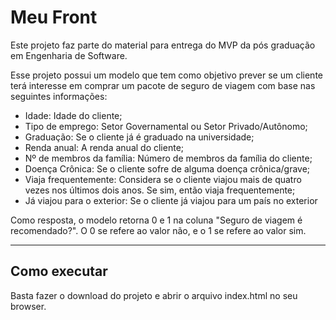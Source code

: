 # Meu Front

Este projeto faz parte do material para entrega do MVP da pós graduação em Engenharia de Software.

Esse projeto possui um modelo que tem como objetivo prever se um cliente terá interesse em comprar um pacote de seguro de viagem com base nas seguintes informações:

- Idade: Idade do cliente;
- Tipo de emprego: Setor Governamental ou Setor Privado/Autônomo;
- Graduação: Se o cliente já é graduado na universidade;
- Renda anual: A renda anual do cliente;
- Nº de membros da família: Número de membros da família do cliente;
- Doença Crônica: Se o cliente sofre de alguma doença crônica/grave;
- Viaja frequentemente: Considera se o cliente viajou mais de quatro vezes nos últimos dois anos. Se sim, então viaja frequentemente;
- Já viajou para o exterior: Se o cliente já viajou para um país no exterior


Como resposta, o modelo retorna 0 e 1 na coluna "Seguro de viagem é recomendado?". O 0 se refere ao valor não, e o 1 se refere ao valor sim. 

---
## Como executar

Basta fazer o download do projeto e abrir o arquivo index.html no seu browser.
